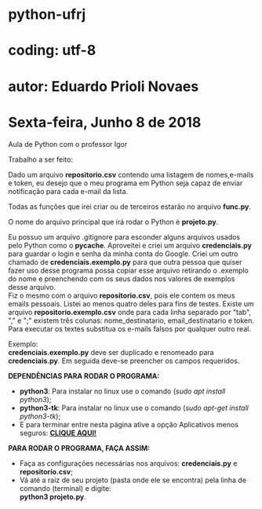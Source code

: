 # python-ufrj
# coding: utf-8
# autor: Eduardo Prioli Novaes
# Sexta-feira, Junho 8 de 2018

Aula de Python com o professor Igor

Trabalho a ser feito:

Dado um arquivo __repositorio.csv__ contendo uma listagem de nomes,e-mails e token, eu desejo que o meu programa em Python seja capaz de enviar notificação para cada e-mail da lista.

Todas as funções que irei criar ou de terceiros estarão no arquivo __func.py__.

O nome do arquivo principal que irá rodar o Python é __projeto.py__.

Eu possuo um arquivo .gitignore para esconder alguns arquivos usados pelo Python como o __pycache__. Aproveitei e criei um arquivo __credenciais.py__ para guardar o login e senha da minha conta do Google. Criei um outro chamado de __credenciais.exemplo.py__ para que outra pessoa que quiser fazer uso desse programa possa copiar esse arquivo retirando o .exemplo do nome e preenchendo com os seus dados nos valores de exemplos desse arquivo.   
Fiz o mesmo com o arquivo __repositorio.csv__, pois ele contem os meus emails pessoais. Listei ao menos quatro deles para fins de testes. Existe um arquivo __repositorio.exemplo.csv__ onde para cada linha separado por "tab", "," e ";" existem três colunas: nome_destinatario, email_destinatario e token.   
Para executar os textes substitua os e-mails falsos por qualquer outro real.

Exemplo:   
__credenciais.exemplo.py__ deve ser duplicado e renomeado para __credenciais.py__.
Em seguida deve-se preencher os campos requeridos.

__DEPENDÊNCIAS PARA RODAR O PROGRAMA:__  
  - __python3__: Para instalar no linux use o comando (_sudo apt install python3_);
  - __python3-tk__: Para instalar no linux use o comando (_sudo apt-get install python3-tk_);
  - E para terminar entre nesta página ative a opção Aplicativos menos seguros: [__CLIQUE AQUI!__](https://www.google.com/settings/security/lesssecureapps?hl=pt-BR "Clique e acesse agora!")

__PARA RODAR O PROGRAMA, FAÇA ASSIM:__   
  - Faça as configurações necessárias nos arquivos: __credenciais.py__ e __repositorio.csv__;
  - Vá até a raiz de seu projeto (pasta onde ele se encontra) pela linha de comando (terminal) e digite:   
  __python3 projeto.py__.
